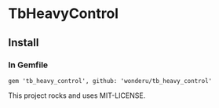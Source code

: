 # TbHeavyControl

## Install

### In Gemfile

```
gem 'tb_heavy_control', github: 'wonderu/tb_heavy_control'
```

This project rocks and uses MIT-LICENSE.
